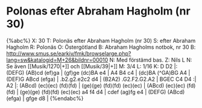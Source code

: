 # Polonas efter Abraham Hagholm (nr 30)

{%abc%}
X: 30
T: Polonäs efter Abraham Hagholm (nr 30)
S: efter Abraham Hagholm
R: Polonäs
O: Östergötland
B: Abraham Hagholms notbok, nr 30
B: http://www.smus.se/earkiv/fmk/browselarge.php?lang=sw&katalogid=M+26&bildnr=00010
N: Med förstämd bas.
Z: Nils L
N: Se även [[Musik/1270|+]] och [[Musik/39|+]]
M: 3/4
L: 1/16
K: D
D2 |: (DEFG) (AB)cd (ef)ga | (gf)ge (dc)BA e4 | A4 B4 c4 | (dc)BA (^GA)BG A4 |
      (DEF)G ABcd (efga) | .b2.g2.e2c2 d4 | (B2A2) .G2.F2.G2.A2 | BGEC C4 D4 :|
A2 |: (ABcd) (ec)(ec) (fd)(fd) | (ge)(ge) (fd)(fd) (ec)(ec) | (ABcd) (ec)(ec) (fd)(fd) | (ge)(ge) (fd)(fd) (ec)(ec)
       a4 f4 d4 | cdef (ag)fg e4 | (DEFG) (ABcd) (efga) | gfge d8 |
{%endabc%}
